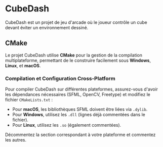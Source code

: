 # CubeDash

CubeDash est un projet de jeu d'arcade où le joueur contrôle un cube devant éviter un environnement dessiné.

## CMake

Le projet CubeDash utilise **CMake** pour la gestion de la compilation multiplateforme, permettant de le construire facilement sous **Windows**, **Linux**, et **macOS**.

### Compilation et Configuration Cross-Platform

Pour compiler CubeDash sur différentes plateformes, assurez-vous d'avoir les dépendances nécessaires (SFML, OpenCV, Freetype) et modifiez le fichier `CMakeLists.txt` :
   - Pour **macOS**, les bibliothèques SFML doivent être liées via `.dylib`.
   - Pour **Windows**, utilisez les `.dll` (lignes déjà commentées dans le fichier).
   - Pour **Linux**, utilisez les `.so` (également commentées).

Décommentez la section correspondant à votre plateforme et commentez les autres.